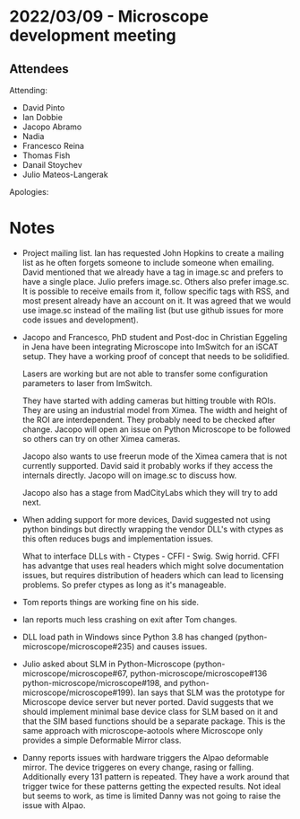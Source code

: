 # 2022/03/09 - Microscope development meeting

## Attendees

Attending:

- David Pinto
- Ian Dobbie
- Jacopo Abramo
- Nadia
- Francesco Reina
- Thomas Fish
- Danail Stoychev
- Julio Mateos-Langerak

Apologies:

# Notes

- Project mailing list.  Ian has requested John Hopkins to create a
  mailing list as he often forgets someone to include someone when
  emailing.  David mentioned that we already have a tag in image.sc
  and prefers to have a single place.  Julio prefers image.sc.  Others
  also prefer image.sc. It is possible to receive emails from it,
  follow specific tags with RSS, and most present already have an
  account on it.  It was agreed that we would use image.sc instead of
  the mailing list (but use github issues for more code issues and
  development).

- Jacopo and Francesco, PhD student and Post-doc in Christian Eggeling
  in Jena have been integrating Microscope into ImSwitch for an iSCAT
  setup.  They have a working proof of concept that needs to be
  solidified.

  Lasers are working but are not able to transfer some configuration
  parameters to laser from ImSwitch.

  They have started with adding cameras but hitting trouble with ROIs.
  They are using an industrial model from Ximea.  The width and height
  of the ROI are interdependent.  They probably need to be checked
  after change.  Jacopo will open an issue on Python Microscope to be
  followed so others can try on other Ximea cameras.

  Jacopo also wants to use freerun mode of the Ximea camera that is
  not currently supported.  David said it probably works if they
  access the internals directly.  Jacopo will on image.sc to discuss
  how.

  Jacopo also has a stage from MadCityLabs which they will try to add
  next.

- When adding support for more devices, David suggested not using
  python bindings but directly wrapping the vendor DLL's with ctypes
  as this often reduces bugs and implementation issues.

  What to interface DLLs with - Ctypes - CFFI - Swig.  Swig horrid.
  CFFI has advantge that uses real headers which might solve
  documentation issues, but requires distribution of headers which can
  lead to licensing problems.  So prefer ctypes as long as it's
  manageable.

- Tom reports things are working fine on his side.

- Ian reports much less crashing on exit after Tom changes.

- DLL load path in Windows since Python 3.8 has changed
  (python-microscope/microscope#235) and causes issues.

- Julio asked about SLM in Python-Microscope
  (python-microscope/microscope#67, python-microscope/microscope#136
  python-microscope/microscope#198, and
  python-microscope/microscope#199).  Ian says that SLM was the
  prototype for Microscope device server but never ported.  David
  suggests that we should implement minimal base device class for SLM
  based on it and that the SIM based functions should be a separate
  package.  This is the same approach with microscope-aotools where
  Microscope only provides a simple Deformable Mirror class.

- Danny reports issues with hardware triggers the Alpao deformable
  mirror.  The device triggeres on every change, rasing or falling.
  Additionally every 131 pattern is repeated.  They have a work around
  that trigger twice for these patterns getting the expected results.
  Not ideal but seems to work, as time is limited Danny was not going
  to raise the issue with Alpao.
